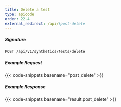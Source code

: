 ```yaml
---
title: Delete a test
type: apicode
order: 22.4
external_redirect: /api/#post-delete
---
```


##### Signature
`POST /api/v1/synthetics/tests/delete`

##### Example Request

{{< code-snippets basename="post_delete" >}}

##### Example Response

{{< code-snippets basename="result.post_delete" >}}
